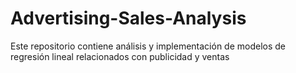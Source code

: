# Advertising-Sales-Analysis
Este repositorio contiene análisis y implementación de modelos de regresión lineal relacionados con publicidad y ventas
